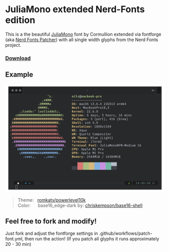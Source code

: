 # JuliaMono extended Nerd-Fonts edition

This is a the beautiful [JuliaMono](https://github.com/cormullion/juliamono) font by Cormullion extended via fontforge (aka [Nerd Fonts Patcher](https://github.com/ryanoasis/nerd-fonts#font-patcher)) with all single width glyphs from the Nerd Fonts project.

### [Download](https://github.com/mietzen/juliamono-nerd-font/releases/download/v0.054/fonts.zip)

## Example

![preview](./preview.png)

>Theme:&nbsp;&nbsp;&nbsp;[romkatv/powerlevel10k](https://github.com/romkatv/powerlevel10k)\
>Color:&nbsp;&nbsp;&nbsp;&nbsp;&nbsp;&nbsp;base16_edge-dark by: [chriskempson/base16-shell](https://github.com/chriskempson/base16-shell)

## Feel free to fork and modify!

Just fork and adjust the fontforge settings in .github/workflows/patch-font.yml, then run the action! (If you patch all glyphs it runs approximately 20 - 30 min)
